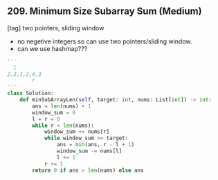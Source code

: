 ## 209. Minimum Size Subarray Sum (Medium)
[tag] two pointers, sliding window
- no negetive integers so can use two pointers/sliding window.
- can we use hashmap???

```python
'''
  l
2,3,1,2,4,3
        r
'''
class Solution:
    def minSubArrayLen(self, target: int, nums: List[int]) -> int:
        ans = len(nums) + 1
        window_sum = 0
        l = r = 0
        while r < len(nums):
            window_sum += nums[r]
            while window_sum >= target:
                ans = min(ans, r - l + 1)
                window_sum -= nums[l]
                l += 1
            r += 1
        return 0 if ans > len(nums) else ans
```
